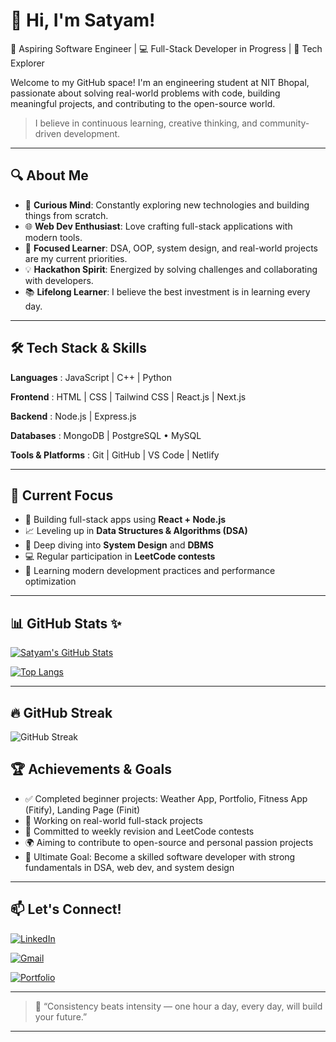 
# 👋 Hi, I'm Satyam!

🚀 Aspiring Software Engineer | 💻 Full-Stack Developer in Progress | 🧠 Tech Explorer

Welcome to my GitHub space! I'm an engineering student at NIT Bhopal, passionate about solving real-world problems with code, building meaningful projects, and contributing to the open-source world.
>I believe in continuous learning, creative thinking, and community-driven development.

---

## 🔍 About Me

- 🧠 **Curious Mind**: Constantly exploring new technologies and building things from scratch.
- 🌐 **Web Dev Enthusiast**: Love crafting full-stack applications with modern tools.
- 🎯 **Focused Learner**: DSA, OOP, system design, and real-world projects are my current priorities.
- 💡 **Hackathon Spirit**: Energized by solving challenges and collaborating with developers.
- 📚 **Lifelong Learner**: I believe the best investment is in learning every day.

---

## 🛠️ Tech Stack & Skills

**Languages** : JavaScript | C++ | Python 

**Frontend** : HTML | CSS | Tailwind CSS | React.js | Next.js

**Backend**  : Node.js | Express.js

**Databases**  : MongoDB | PostgreSQL • MySQL

**Tools & Platforms** : Git | GitHub | VS Code | Netlify 

---

## 🔭 Current Focus

- 🔧 Building full-stack apps using **React + Node.js**
- 📈 Leveling up in **Data Structures & Algorithms (DSA)**
- 🧠 Deep diving into **System Design** and **DBMS**
- 💻 Regular participation in **LeetCode contests**
- 🌱 Learning modern development practices and performance optimization

---

## 📊 GitHub Stats ✨

[![Satyam's GitHub Stats](https://github-readme-stats.vercel.app/api?username=code-skg&show_icons=true&theme=radical&hide_border=true)](https://github.com/anuraghazra/github-readme-stats)

[![Top Langs](https://github-readme-stats.vercel.app/api/top-langs/?username=code-skg&layout=compact&theme=radical&hide_border=true&card_width=350)](https://github.com/anuraghazra/github-readme-stats) 

---

## 🔥 GitHub Streak

![GitHub Streak](https://streak-stats.demolab.com/?user=code-skg&theme=highcontrast&background=0D1117&border=30363D)


## 🏆 Achievements & Goals

- ✅ Completed beginner projects: Weather App, Portfolio, Fitness App (Fitify), Landing Page (Finit)
- 🚀 Working on real-world full-stack projects
- 📅 Committed to weekly revision and LeetCode contests
- 🌍 Aiming to contribute to open-source and personal passion projects
- 🎯 Ultimate Goal: Become a skilled software developer with strong fundamentals in DSA, web dev, and system design

---

## 📫 Let's Connect!

[![LinkedIn](https://img.shields.io/badge/linkedin-%230077B5.svg?&style=for-the-badge&logo=linkedin&logoColor=white)](https://www.linkedin.com/in/satyam785/)

[![Gmail](https://img.shields.io/badge/email-sattuamar123@gmail.com-D14836?style=for-the-badge&logo=gmail&logoColor=white)](mailto:sattuamar123@gmail.com)

[![Portfolio](https://img.shields.io/badge/Portfolio-Visit-000?style=for-the-badge&logo=ko-fi&logoColor=white)](https://katherineoelsner.com/) 

---

> 💬 “Consistency beats intensity — one hour a day, every day, will build your future.”

---

